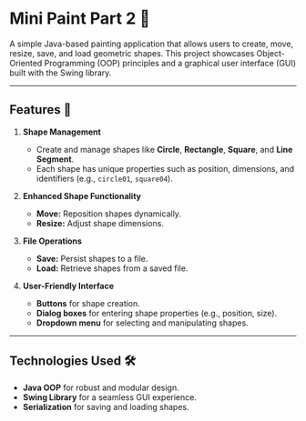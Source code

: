 # Mini Paint Part 2 🎨  

A simple Java-based painting application that allows users to create, move, resize, save, and load geometric shapes. This project showcases Object-Oriented Programming (OOP) principles and a graphical user interface (GUI) built with the Swing library.

---

## Features 🌟  

1. **Shape Management**  
   - Create and manage shapes like **Circle**, **Rectangle**, **Square**, and **Line Segment**.  
   - Each shape has unique properties such as position, dimensions, and identifiers (e.g., `circle01`, `square04`).  

2. **Enhanced Shape Functionality**  
   - **Move:** Reposition shapes dynamically.  
   - **Resize:** Adjust shape dimensions.  

3. **File Operations**  
   - **Save:** Persist shapes to a file.  
   - **Load:** Retrieve shapes from a saved file.

4. **User-Friendly Interface**  
   - **Buttons** for shape creation.  
   - **Dialog boxes** for entering shape properties (e.g., position, size).  
   - **Dropdown menu** for selecting and manipulating shapes.

---

## Technologies Used 🛠️  

- **Java OOP** for robust and modular design.  
- **Swing Library** for a seamless GUI experience.  
- **Serialization** for saving and loading shapes.
